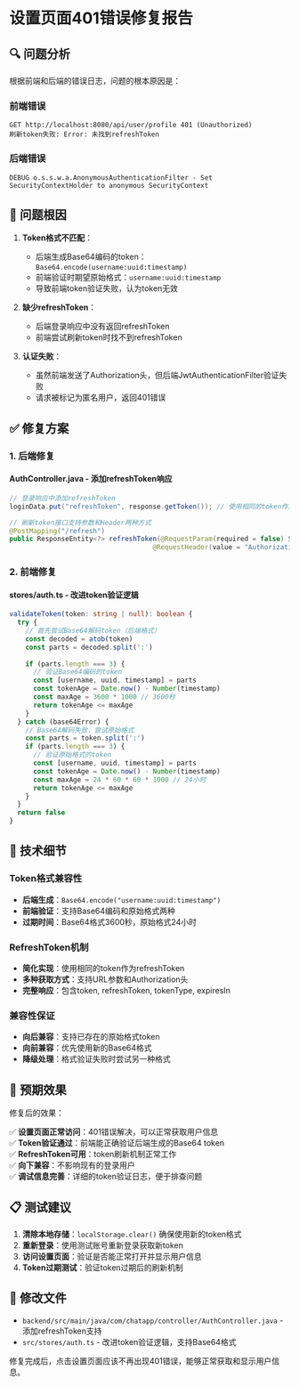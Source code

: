 # 设置页面401错误修复报告

## 🔍 问题分析

根据前端和后端的错误日志，问题的根本原因是：

### 前端错误
```
GET http://localhost:8080/api/user/profile 401 (Unauthorized)
刷新token失败: Error: 未找到refreshToken
```

### 后端错误
```
DEBUG o.s.s.w.a.AnonymousAuthenticationFilter - Set SecurityContextHolder to anonymous SecurityContext
```

## 🎯 问题根因

1. **Token格式不匹配**：
   - 后端生成Base64编码的token：`Base64.encode(username:uuid:timestamp)`
   - 前端验证时期望原始格式：`username:uuid:timestamp`
   - 导致前端token验证失败，认为token无效

2. **缺少refreshToken**：
   - 后端登录响应中没有返回refreshToken
   - 前端尝试刷新token时找不到refreshToken

3. **认证失败**：
   - 虽然前端发送了Authorization头，但后端JwtAuthenticationFilter验证失败
   - 请求被标记为匿名用户，返回401错误

## ✅ 修复方案

### 1. 后端修复

#### AuthController.java - 添加refreshToken响应
```java
// 登录响应中添加refreshToken
loginData.put("refreshToken", response.getToken()); // 使用相同的token作为refreshToken

// 刷新token接口支持参数和Header两种方式
@PostMapping("/refresh")
public ResponseEntity<?> refreshToken(@RequestParam(required = false) String refreshToken,
                                    @RequestHeader(value = "Authorization", required = false) String authorization)
```

### 2. 前端修复

#### stores/auth.ts - 改进token验证逻辑
```typescript
validateToken(token: string | null): boolean {
  try {
    // 首先尝试Base64解码token（后端格式）
    const decoded = atob(token)
    const parts = decoded.split(':')
    
    if (parts.length === 3) {
      // 验证Base64编码的token
      const [username, uuid, timestamp] = parts
      const tokenAge = Date.now() - Number(timestamp)
      const maxAge = 3600 * 1000 // 3600秒
      return tokenAge <= maxAge
    }
  } catch (base64Error) {
    // Base64解码失败，尝试原始格式
    const parts = token.split(':')
    if (parts.length === 3) {
      // 验证原始格式的token
      const [username, uuid, timestamp] = parts
      const tokenAge = Date.now() - Number(timestamp)
      const maxAge = 24 * 60 * 60 * 1000 // 24小时
      return tokenAge <= maxAge
    }
  }
  return false
}
```

## 🔧 技术细节

### Token格式兼容性
- **后端生成**：`Base64.encode("username:uuid:timestamp")`
- **前端验证**：支持Base64编码和原始格式两种
- **过期时间**：Base64格式3600秒，原始格式24小时

### RefreshToken机制
- **简化实现**：使用相同的token作为refreshToken
- **多种获取方式**：支持URL参数和Authorization头
- **完整响应**：包含token, refreshToken, tokenType, expiresIn

### 兼容性保证
- **向后兼容**：支持已存在的原始格式token
- **向前兼容**：优先使用新的Base64格式
- **降级处理**：格式验证失败时尝试另一种格式

## 🚀 预期效果

修复后的效果：

✅ **设置页面正常访问**：401错误解决，可以正常获取用户信息  
✅ **Token验证通过**：前端能正确验证后端生成的Base64 token  
✅ **RefreshToken可用**：token刷新机制正常工作  
✅ **向下兼容**：不影响现有的登录用户  
✅ **调试信息完善**：详细的token验证日志，便于排查问题  

## 📋 测试建议

1. **清除本地存储**：`localStorage.clear()` 确保使用新的token格式
2. **重新登录**：使用测试账号重新登录获取新token
3. **访问设置页面**：验证是否能正常打开并显示用户信息
4. **Token过期测试**：验证token过期后的刷新机制

## 📁 修改文件

- `backend/src/main/java/com/chatapp/controller/AuthController.java` - 添加refreshToken支持
- `src/stores/auth.ts` - 改进token验证逻辑，支持Base64格式

修复完成后，点击设置页面应该不再出现401错误，能够正常获取和显示用户信息。